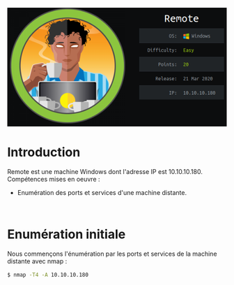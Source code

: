 ![Pic1](../img/remote1.PNG?raw=true) </br>

# Introduction
Remote est une machine Windows dont l'adresse IP est 10.10.10.180.</br>
Compétences mises en oeuvre :
* Enumération des ports et services d'une machine distante.
</br>

# Enumération initiale
Nous commençons l'énumération par les ports et services de la machine distante avec nmap :
```bash
$ nmap -T4 -A 10.10.10.180
```
